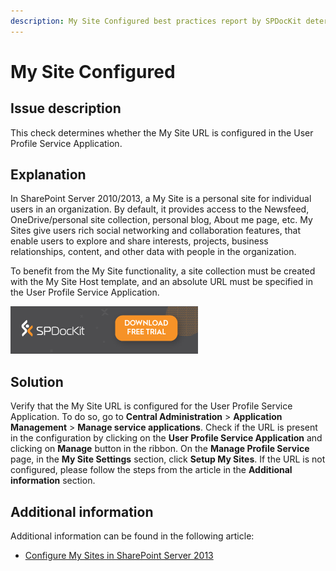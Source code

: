 ```yaml
---
description: My Site Configured best practices report by SPDocKit determines whether the My Site URL is configured in the User Profile Service Application.
---
```


# My Site Configured

## Issue description

This check determines whether the My Site URL is configured in the User Profile Service Application.

## Explanation

In SharePoint Server 2010/2013, a My Site is a personal site for individual users in an organization. By default, it provides access to the Newsfeed, OneDrive/personal site collection, personal blog, About me page, etc. My Sites give users rich social networking and collaboration features, that enable users to explore and share interests, projects, business relationships, content, and other data with people in the organization.

To benefit from the My Site functionality, a site collection must be created with the My Site Host template, and an absolute URL must be specified in the User Profile Service Application.

[![Download SPDocKit](../../.gitbook/assets/spdockit_download.png)](http://bit.ly/2US0Zna)

## Solution

Verify that the My Site URL is configured for the User Profile Service Application. To do so, go to **Central Administration** &gt; **Application Management** &gt; **Manage service applications**. Check if the URL is present in the configuration by clicking on the **User Profile Service Application** and clicking on **Manage** button in the ribbon. On the **Manage Profile Service** page, in the **My Site Settings** section, click **Setup My Sites**. If the URL is not configured, please follow the steps from the article in the **Additional information** section.

## Additional information

Additional information can be found in the following article:

* [Configure My Sites in SharePoint Server 2013](https://technet.microsoft.com/en-us/library/ee624362.aspx)

